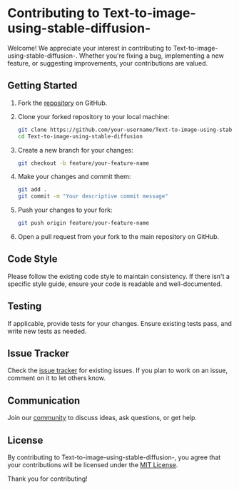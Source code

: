# Contributing to Text-to-image-using-stable-diffusion-

Welcome! We appreciate your interest in contributing to Text-to-image-using-stable-diffusion-. Whether you're fixing a bug, implementing a new feature, or suggesting improvements, your contributions are valued.

## Getting Started

1. Fork the [repository](https://github.com/Markhor-ff/Text-to-image-using-stable-diffusion-/) on GitHub.
2. Clone your forked repository to your local machine:

   ```bash
   git clone https://github.com/your-username/Text-to-image-using-stable-diffusion.git
   cd Text-to-image-using-stable-diffusion
   ```

3. Create a new branch for your changes:

   ```bash
   git checkout -b feature/your-feature-name
   ```

4. Make your changes and commit them:

   ```bash
   git add .
   git commit -m "Your descriptive commit message"
   ```

5. Push your changes to your fork:

   ```bash
   git push origin feature/your-feature-name
   ```

6. Open a pull request from your fork to the main repository on GitHub.

## Code Style

Please follow the existing code style to maintain consistency. If there isn't a specific style guide, ensure your code is readable and well-documented.

## Testing

If applicable, provide tests for your changes. Ensure existing tests pass, and write new tests as needed.

## Issue Tracker

Check the [issue tracker](https://github.com/Markhor-ff/Text-to-image-using-stable-diffusion-/issues) for existing issues. If you plan to work on an issue, comment on it to let others know.

## Communication

Join our [community](link-to-community) to discuss ideas, ask questions, or get help.

## License

By contributing to Text-to-image-using-stable-diffusion-, you agree that your contributions will be licensed under the [MIT License](LICENSE).

Thank you for contributing!
